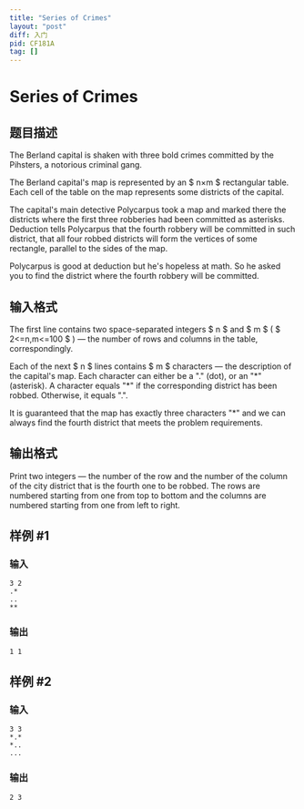 ```yaml
---
title: "Series of Crimes"
layout: "post"
diff: 入门
pid: CF181A
tag: []
---
```


# Series of Crimes

## 题目描述

The Berland capital is shaken with three bold crimes committed by the Pihsters, a notorious criminal gang.

The Berland capital's map is represented by an $ n×m $ rectangular table. Each cell of the table on the map represents some districts of the capital.

The capital's main detective Polycarpus took a map and marked there the districts where the first three robberies had been committed as asterisks. Deduction tells Polycarpus that the fourth robbery will be committed in such district, that all four robbed districts will form the vertices of some rectangle, parallel to the sides of the map.

Polycarpus is good at deduction but he's hopeless at math. So he asked you to find the district where the fourth robbery will be committed.

## 输入格式

The first line contains two space-separated integers $ n $ and $ m $ ( $ 2<=n,m<=100 $ ) — the number of rows and columns in the table, correspondingly.

Each of the next $ n $ lines contains $ m $ characters — the description of the capital's map. Each character can either be a "." (dot), or an "\*" (asterisk). A character equals "\*" if the corresponding district has been robbed. Otherwise, it equals ".".

It is guaranteed that the map has exactly three characters "\*" and we can always find the fourth district that meets the problem requirements.

## 输出格式

Print two integers — the number of the row and the number of the column of the city district that is the fourth one to be robbed. The rows are numbered starting from one from top to bottom and the columns are numbered starting from one from left to right.

## 样例 #1

### 输入

```
3 2
.*
..
**

```

### 输出

```
1 1

```

## 样例 #2

### 输入

```
3 3
*.*
*..
...

```

### 输出

```
2 3

```

